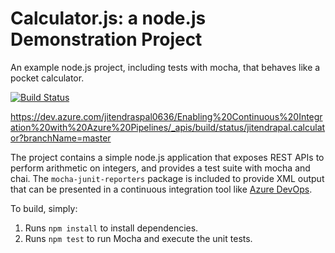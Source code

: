Calculator.js: a node.js Demonstration Project
==============================================
An example node.js project, including tests with mocha, that behaves like
a pocket calculator.

[![Build Status](https://dev.azure.com/jitendraspal0636/Enabling%20Continuous%20Integration%20with%20Azure%20Pipelines/_apis/build/status/jitendrapal.calculator?branchName=master)](https://dev.azure.com/jitendraspal0636/Enabling%20Continuous%20Integration%20with%20Azure%20Pipelines/_build/latest?definitionId=10&branchName=master)


https://dev.azure.com/jitendraspal0636/Enabling%20Continuous%20Integration%20with%20Azure%20Pipelines/_apis/build/status/jitendrapal.calculator?branchName=master

The project contains a simple node.js application that exposes REST APIs
to perform arithmetic on integers, and provides a test suite with mocha
and chai.  The `mocha-junit-reporters` package is included to provide XML
output that can be presented in a continuous integration tool like
[Azure DevOps](https://azure.com/devops).

To build, simply:

1. Runs `npm install` to install dependencies.
2. Runs `npm test` to run Mocha and execute the unit tests.

